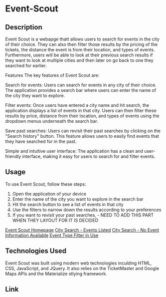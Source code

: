 # Event-Scout

## Description
Event Scout is a webapge thatt allows users to search for events in the city of their choice. They can also then filter those results by the pricing of the tickets, the distance the event is from their location, and types of events. Furthermore, users will be able to look at their previous search results if they want to look at multiple cities and then later on go back to one they searched for earlier.

Features
The key features of Event Scout are:

Search for events: Users can search for events in any city of their choice. The application provides a search bar where users can enter the name of the city they want to explore.

Filter events: Once users have entered a city name and hit search, the application displays a list of events in that city. Users can then filter these results by price, distance from their location, and types of events using the dropdown menus underneath the search bar.

Save past searches: Users can revisit their past searches by clicking on the "Search history" button. This feature allows users to easily find events that they have searched for in the past.

Simple and intuitive user interface: The application has a clean and user-friendly interface, making it easy for users to search for and filter events.

## Usage
To use Event Scout, follow these steps:

1. Open the application of your device 
2. Enter the name of the city you want to explore in the search bar
3. Hit the search button to see a list of events in that city
4. Use the filters to narrow down the results according to your preferences
5. If you want to revisit your past searches, - NEED TO ADD THIS PART WHEN THEY LAYOUT FOR IT IS DECIDED

[Event Scout Homepage](./Assets/Images/Event%20Scout%20Homepage.png)
[City Search - Events Listed](./Assets/Images/City%20Search%20-%20Events%20Rendered.png)
[City Search - No Event Information Available](./Assets/Images/City%20Search%20-%20No%20Events%20Available.png)
[Event Type Filter in Use](./Assets/Images/City%20Search%20-%20No%20Events%20Available.png)

## Technologies Used
Event Scout was built using modern web technologies inculding HTML, CSS, JavaScript, and JQuery. It also relies on the TicketMaster and Google Maps APIs and the Materialize stlying framework.

## Link
